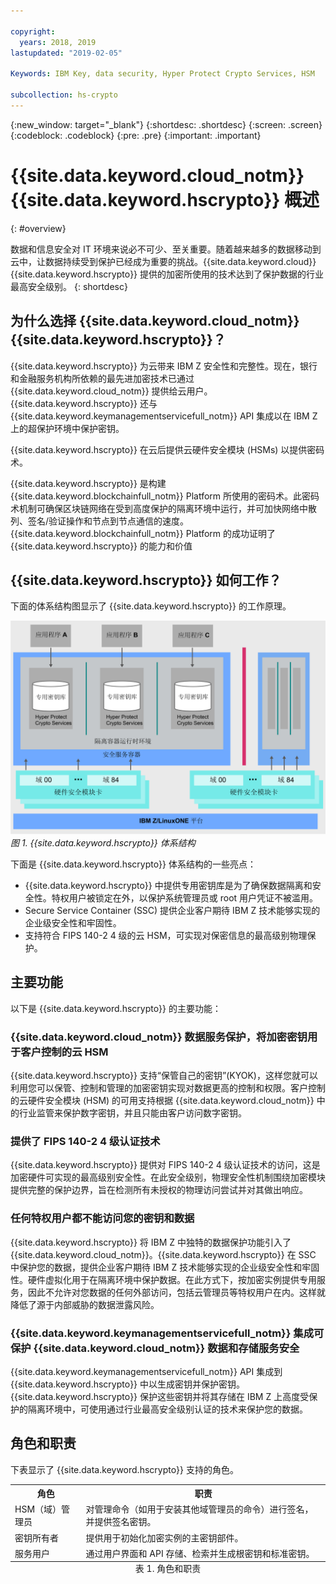```yaml
---

copyright:
  years: 2018, 2019
lastupdated: "2019-02-05"

Keywords: IBM Key, data security, Hyper Protect Crypto Services, HSM

subcollection: hs-crypto
---
```


{:new_window: target="_blank"}
{:shortdesc: .shortdesc}
{:screen: .screen}
{:codeblock: .codeblock}
{:pre: .pre}
{:important: .important}

# {{site.data.keyword.cloud_notm}} {{site.data.keyword.hscrypto}} 概述
{: #overview}

<!-- {{site.data.keyword.cloud}} {{site.data.keyword.hscrypto}} is in the BETA phase and is for tryout and test purpose only. To prevent data loss, use only test data in the current service. This restriction also applies to using {{site.data.keyword.hscrypto}} with other  {{site.data.keyword.cloud_notm}} services.
{:important} -->

数据和信息安全对 IT 环境来说必不可少、至关重要。随着越来越多的数据移动到云中，让数据持续受到保护已经成为重要的挑战。{{site.data.keyword.cloud}} {{site.data.keyword.hscrypto}} 提供的加密所使用的技术达到了保护数据的行业最高安全级别。
{: shortdesc}

## 为什么选择 {{site.data.keyword.cloud_notm}} {{site.data.keyword.hscrypto}}？

{{site.data.keyword.hscrypto}} 为云带来 IBM Z 安全性和完整性。现在，银行和金融服务机构所依赖的最先进加密技术已通过 {{site.data.keyword.cloud_notm}} 提供给云用户。<!-- With {{site.data.keyword.hscrypto}}, you can protect your data at rest, in use, and in transit.--> {{site.data.keyword.hscrypto}} 还与 {{site.data.keyword.keymanagementservicefull_notm}} API 集成以在 IBM Z 上的超保护环境中保护密钥。

{{site.data.keyword.hscrypto}} 在云后提供云硬件安全模块 (HSMs) 以提供密码术。<!-- via PKCS#11 application programming interfaces (APIs). You can access {{site.data.keyword.hscrypto}} with several popular programming languages such as Java, JavaScript, and Swift. -->

{{site.data.keyword.hscrypto}} 是构建 {{site.data.keyword.blockchainfull_notm}} Platform 所使用的密码术。此密码术机制可确保区块链网络在受到高度保护的隔离环境中运行，并可加快网络中散列、签名/验证操作和节点到节点通信的速度。{{site.data.keyword.blockchainfull_notm}} Platform 的成功证明了 {{site.data.keyword.hscrypto}} 的能力和价值

## {{site.data.keyword.hscrypto}} 如何工作？

下面的体系结构图显示了 {{site.data.keyword.hscrypto}} 的工作原理。

![{{site.data.keyword.hscrypto}} 体系结构](image/architecture.png "{{site.data.keyword.hscrypto}} 体系结构")
*图 1. {{site.data.keyword.hscrypto}} 体系结构*  

下面是 {{site.data.keyword.hscrypto}} 体系结构的一些亮点：

<!-- * Applications connect to {{site.data.keyword.hscrypto}} through PKCS#11 APIs. -->

- {{site.data.keyword.hscrypto}} 中提供专用密钥库是为了确保数据隔离和安全性。特权用户被锁定在外，以保护系统管理员或 root 用户凭证不被滥用。  
- Secure Service Container (SSC) 提供企业客户期待 IBM Z 技术能够实现的企业级安全性和牢固性。  
- 支持符合 FIPS 140-2 4 级的云 HSM，可实现对保密信息的最高级别物理保护。  

## 主要功能  

以下是 {{site.data.keyword.hscrypto}} 的主要功能：

### {{site.data.keyword.cloud_notm}} 数据服务保护，将加密密钥用于客户控制的云 HSM

{{site.data.keyword.hscrypto}} 支持“保管自己的密钥”(KYOK)，这样您就可以利用您可以保管、控制和管理的加密密钥实现对数据更高的控制和权限。客户控制的云硬件安全模块 (HSM) 的可用支持根据 {{site.data.keyword.cloud_notm}} 中的行业监管来保护数字密钥，并且只能由客户访问数字密钥。<!-- The HSM provides PKCS#11 APIs, which makes {{site.data.keyword.hscrypto}} accessible by several popular programming languages such as Java, JavaScript, and Swift.-->

### 提供了 FIPS 140-2 4 级认证技术

{{site.data.keyword.hscrypto}} 提供对 FIPS 140-2 4 级认证技术的访问，这是加密硬件可实现的最高级别安全性。<!-- Industries, such as financial sector services, require this level of security to protect their data.-->在此安全级别，物理安全性机制围绕加密模块提供完整的保护边界，旨在检测所有未授权的物理访问尝试并对其做出响应。

### 任何特权用户都不能访问您的密钥和数据

{{site.data.keyword.hscrypto}} 将 IBM Z 中独特的数据保护功能引入了 {{site.data.keyword.cloud_notm}}。{{site.data.keyword.hscrypto}} 在 SSC 中保护您的数据，提供企业客户期待 IBM Z 技术能够实现的企业级安全性和牢固性。硬件虚拟化用于在隔离环境中保护数据。在此方式下，按加密实例提供专用服务，因此不允许对您数据的任何外部访问，包括云管理员等特权用户在内。这样就降低了源于内部威胁的数据泄露风险。

### {{site.data.keyword.keymanagementservicefull_notm}} 集成可保护 {{site.data.keyword.cloud_notm}} 数据和存储服务安全

{{site.data.keyword.keymanagementservicefull_notm}} API 集成到 {{site.data.keyword.hscrypto}} 中以生成密钥并保护密钥。{{site.data.keyword.hscrypto}} 保护这些密钥并将其存储在 IBM Z 上高度受保护的隔离环境中，可使用通过行业最高安全级别认证的技术来保护您的数据。

<!-- {{site.data.keyword.hscrypto}} also leverages the **IBM Advanced Crypto Service Provider (ACSP)** solution that enables remote access to the IBM’s cryptographic coprocessors. ACSP allows for utilization of strong hardware-based cryptography as a service in distributed environments where data security cannot be guaranteed. {{site.data.keyword.hscrypto}} utilizes ACSP as a *network hardware security module (NetHSM)* that provides access to HSM via PKCS#11 standard APIs.-->

<!-- With {{site.data.keyword.hscrypto}}, your **SSL keys are offloaded** to a {{site.data.keyword.hscrypto}} to ensure security and protection of those sensitive keys.  Besides, the certificate lifecycle management gets common approach to manage certificates and offers the visibility to certificate expiration.-->

## 角色和职责

下表显示了 {{site.data.keyword.hscrypto}} 支持的角色。

<table>
  <tr>
    <th>角色</th>
    <th>职责</th>
  </tr>
  <tr>
    <td>HSM（域）管理员</td>
    <td>
      对管理命令（如用于安装其他域管理员的命令）进行签名，并提供签名密钥。
</td>
  </tr>
  <tr>
    <td>密钥所有者</td>
    <td>提供用于初始化加密实例的主密钥部件。</td>
  </tr>
  <tr>
    <td>服务用户</td>
    <td>通过用户界面和 API 存储、检索并生成根密钥和标准密钥。</td>
  </tr>
  <caption style="caption-side:bottom;">表 1. 角色和职责</caption>
</table>
